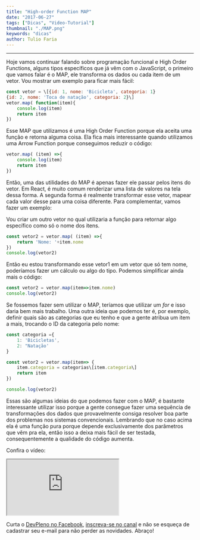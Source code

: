 ```yaml
---
title: "High-order Function MAP"
date: "2017-06-27"
tags: ["Dicas", "Video-Tutorial"]
thumbnail: "./MAP.png"
keywords: "dicas"
author: Tulio Faria
---
```


---
Hoje vamos continuar falando sobre programação funcional e High Order Functions, alguns tipos específicos que já vêm com o JavaScript, o primeiro que vamos falar é o MAP, ele transforma os dados ou cada item de um vetor. Vou mostrar um exemplo para ficar mais fácil:

```jsx {numberLines: true}
const vetor = \[{id: 1, nome: 'Bicicleta', categoria: 1}
{id: 2, nome: 'Toca de natação', categoria: 2}\]
vetor.map( function(item){
    console.log(item)
    return item
})
```

Esse MAP que utilizamos é uma High Order Function porque ela aceita uma função e retorna alguma coisa. Ela fica mais interessante quando utilizamos uma Arrow Function porque conseguimos reduzir o código:

```jsx {numberLines: true}
vetor.map( (item) =>{
    console.log(item)
    return item
})
```

Então, uma das utilidades do MAP é apenas fazer ele passar pelos itens do vetor. Em React, é muito comum renderizar uma lista de valores na tela dessa forma. A segunda forma é realmente transformar esse vetor, mapear cada valor desse para uma coisa diferente. Para complementar, vamos fazer um exemplo: 

Vou criar um outro vetor no qual utilizaria a função para retornar algo específico como só o nome dos itens.

```jsx {numberLines: true}
const vetor2 = vetor.map( (item) =>{
    return 'Nome: '+item.nome
})
console.log(vetor2)
```

Então eu estou transformando esse vetor1 em um vetor que só tem nome, poderíamos fazer um cálculo ou algo do tipo. Podemos simplificar ainda mais o código:

```jsx {numberLines: true}
const vetor2 = vetor.map(item=>item.nome)
console.log(vetor2)
```

Se fossemos fazer sem utilizar o MAP, teríamos que utilizar um _for_ e isso daria bem mais trabalho. Uma outra ideia que podemos ter é, por exemplo, definir quais são as categorias que eu tenho e que a gente atribua um item a mais, trocando o ID da categoria pelo nome:

```jsx {numberLines: true}
const categoria ={
    1: 'Bicicletas',
    2: "Natação'
}

const vetor2 = vetor.map(item=> {
    item.categoria = categorias\[item.categoria\]
    return item
})

console.log(vetor2)
```

Essas são algumas ideias do que podemos fazer com o MAP, é bastante interessante utilizar isso porque a gente consegue fazer uma sequência de transformações dos dados que provavelmente consiga resolver boa parte dos problemas nos sistemas convencionais. Lembrando que no caso acima ela é uma função pura porque depende exclusivamente dos parâmetros que vêm pra ela, então isso a deixa mais fácil de ser testada, consequentemente a qualidade do código aumenta. 

Confira o vídeo: 

<div class="embed-responsive embed-responsive-16by9 mb-4">
  <iframe class="embed-responsive-item" src="https://www.youtube.com/embed/Ax101agfFB0" allowfullscreen></iframe>
</div>   

Curta o [DevPleno no Facebook](https://www.facebook.com/devpleno), [inscreva-se no canal](https://www.youtube.com/devplenocom) e não se esqueça de cadastrar seu e-mail para não perder as novidades. Abraço!